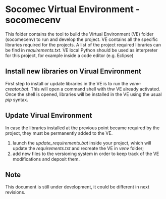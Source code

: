 # Socomec Virtual Environment - socomecenv
This folder contains the tool to build the Virtual Environment (VE) folder (socomecenv) to run and develop the project.
VE contains all the specific libraries required for the projects.
A list of the project required libraries can be find in _requirements.txt_.
VE local Python should be used as interpreter for this project, for example inside a code editor (e.g. Eclipse)

## Install new libraries on Virual Environment
First step to install or update libraries in the VE is to run the _venv-creator.bat_.
This will open a command shell with thw VE already activated.
Once the shell is opened, libraries will be installed in the VE using the usual _pip_ syntax.

## Update Virual Environment
In case the libraries installed at the previous point became required by the project, they must be permanently added to the VE. 

1. launch the _update_requirements.bat_ inside your project, which will update the _requirements.txt_ and recreate the VE in _venv_ folder;
2. add new files to the versioning system in order to keep track of the VE modifications and deposit them.

## Note
This document is still under development, it could be different in next revisions.